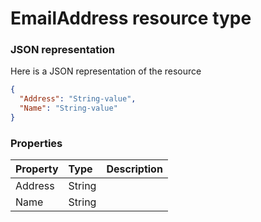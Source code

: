 # EmailAddress resource type



### JSON representation

Here is a JSON representation of the resource

<!-- {
  "blockType": "resource",
  "optionalProperties": [

  ],
  "@odata.type": "microsoft.graph.emailaddress"
}-->

```json
{
  "Address": "String-value",
  "Name": "String-value"
}

```
### Properties
| Property	   | Type	|Description|
|:---------------|:--------|:----------|
|Address|String||
|Name|String||

<!-- uuid: 52360a33-897a-44ca-9785-f80574d7bdff
2015-10-21 09:21:59 UTC -->
<!-- {
  "type": "#page.annotation",
  "description": "EmailAddress resource",
  "keywords": "",
  "section": "documentation",
  "tocPath": ""
}-->